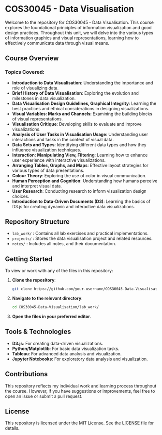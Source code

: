 # COS30045 - Data Visualisation
Welcome to the repository for COS30045 - Data Visualisation. This course explores the foundational principles of information visualization and good design practices. Throughout this unit, we will delve into the various types of information graphics and visual representations, learning how to effectively communicate data through visual means.

## Course Overview

### Topics Covered:
- **Introduction to Data Visualisation**: Understanding the importance and role of visualizing data.
- **Brief History of Data Visualisation**: Exploring the evolution and milestones in data visualization.
- **Data Visualisation Design Guidelines, Graphical Integrity**: Learning the best practices and ethical considerations in designing visualizations.
- **Visual Variables: Marks and Channels**: Examining the building blocks of visual representations.
- **Visualisation Critique**: Developing skills to evaluate and improve visualizations.
- **Analysis of User Tasks in Visualisation Usage**: Understanding user interactions and tasks in the context of visual data.
- **Data Sets and Types**: Identifying different data types and how they influence visualization techniques.
- **Interaction: Manipulating View, Filtering**: Learning how to enhance user experience with interactive visualizations.
- **Arranging Tables, Graphs, and Maps**: Effective layout strategies for various types of data presentations.
- **Colour Theory**: Exploring the use of color in visual communication.
- **Human Perception and Cognition**: Understanding how humans perceive and interpret visual data.
- **User Research**: Conducting research to inform visualization design choices.
- **Introduction to Data-Driven Documents (D3)**: Learning the basics of D3.js for creating dynamic and interactive data visualizations.

## Repository Structure

- `lab_work/` : Contains all lab exercises and practical implementations.
- `projects/` : Stores the data visualisation project and related resources.
- `notes/` : Includes all notes, and their documentation.

## Getting Started

To view or work with any of the files in this repository:

1. **Clone the repository**:
    ```bash
    git clone https://github.com/your-username/COS30045-Data-Visualisation.git
    ```
2. **Navigate to the relevant directory**:
    ```bash
    cd COS30045-Data-Visualisation/lab_work/
    ```
3. **Open the files in your preferred editor**.

## Tools & Technologies

- **D3.js**: For creating data-driven visualizations.
- **Python/Matplotlib**: For basic data visualization tasks.
- **Tableau**: For advanced data analysis and visualization.
- **Jupyter Notebooks**: For exploratory data analysis and visualization.

## Contributions

This repository reflects my individual work and learning process throughout the course. However, if you have suggestions or improvements, feel free to open an issue or submit a pull request.

## License

This repository is licensed under the MIT License. See the [LICENSE](LICENSE) file for details.
